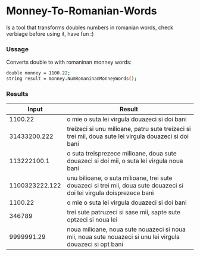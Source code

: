# Monney-To-Romanian-Words

Is a tool that transforms doubles numbers in romanian words, check verbiage before using it, have fun :)

### Ussage
Converts double to with romaninan monney words:

```sh
double monney = 1100.22; 
string result = monney.NumRomaninanMonneyWords();
```

### Results

| Input | Result |
| ------ | ------ |
|1100.22 | o mie o suta lei virgula douazeci si doi bani|
|31433200.222 | treizeci si unu milioane, patru sute treizeci si trei mii, doua sute lei virgula douazeci si doi bani|
|113222100.1 | o suta treisprezece milioane, doua sute douazeci si doi mii, o suta lei virgula noua bani|
|1100323222.122 | unu bilioane, o suta milioane, trei sute douazeci si trei mii, doua sute douazeci si doi lei virgula doisprezece bani|
|1100.22 | o mie o suta lei virgula douazeci si doi bani|
|346789 | trei sute patruzeci si sase mii, sapte sute optzeci si noua lei|
|9999991.29 | noua milioane, noua sute nouazeci si noua mii, noua sute nouazeci si unu lei virgula douazeci si opt bani|
